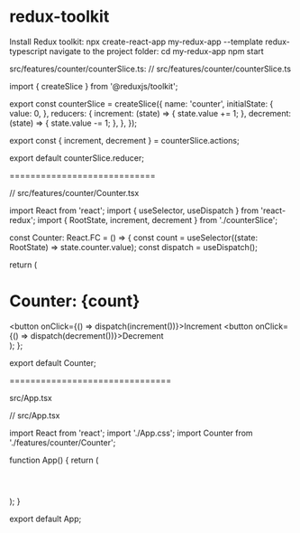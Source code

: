 # redux-toolkit

Install Redux toolkit: npx create-react-app my-redux-app --template redux-typescript
navigate to the project folder: cd my-redux-app
npm start


src/features/counter/counterSlice.ts:
// src/features/counter/counterSlice.ts

import { createSlice } from '@reduxjs/toolkit';

export const counterSlice = createSlice({
  name: 'counter',
  initialState: {
    value: 0,
  },
  reducers: {
    increment: (state) => {
      state.value += 1;
    },
    decrement: (state) => {
      state.value -= 1;
    },
  },
});

export const { increment, decrement } = counterSlice.actions;

export default counterSlice.reducer;


============================


// src/features/counter/Counter.tsx

import React from 'react';
import { useSelector, useDispatch } from 'react-redux';
import { RootState, increment, decrement } from './counterSlice';

const Counter: React.FC = () => {
  const count = useSelector((state: RootState) => state.counter.value);
  const dispatch = useDispatch();

  return (
    <div>
      <h1>Counter: {count}</h1>
      <button onClick={() => dispatch(increment())}>Increment</button>
      <button onClick={() => dispatch(decrement())}>Decrement</button>
    </div>
  );
};

export default Counter;

===============================

src/App.tsx

// src/App.tsx

import React from 'react';
import './App.css';
import Counter from './features/counter/Counter';

function App() {
  return (
    <div className="App">
      <header className="App-header">
        <Counter />
      </header>
    </div>
  );
}

export default App;



